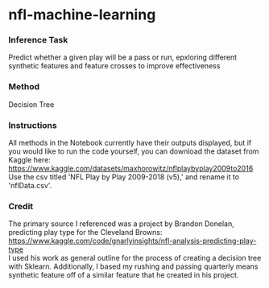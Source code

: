 # nfl-machine-learning
### Inference Task
Predict whether a given play will be a pass or run, epxloring different synthetic features and feature crosses to improve effectiveness
### Method
Decision Tree
### Instructions
All methods in the Notebook currently have their outputs displayed, but if you would like to run the code yourself, you can download the dataset from Kaggle here: https://www.kaggle.com/datasets/maxhorowitz/nflplaybyplay2009to2016
Use the csv titled 'NFL Play by Play 2009-2018 (v5),' and rename it to 'nflData.csv'.
### Credit
The primary source I referenced was a project by Brandon Donelan, predicting play type for the Cleveland Browns: https://www.kaggle.com/code/gnarlyinsights/nfl-analysis-predicting-play-type \
I used his work as general outline for the process of creating a decision tree with Sklearn.  Additionally, I based my rushing and passing quarterly means synthetic feature off of a similar feature that he created in his project.

